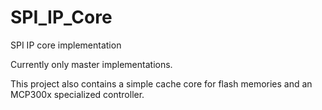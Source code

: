 # SPI_IP_Core
SPI IP core implementation

Currently only master implementations.

This project also contains a simple cache core for flash memories and an MCP300x specialized controller.
